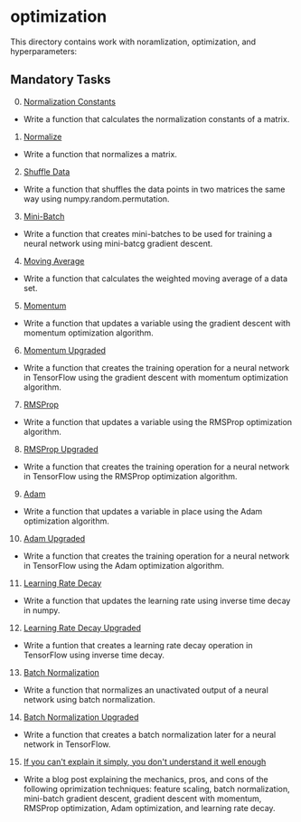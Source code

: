# optimization

This directory contains work with noramlization, optimization, and hyperparameters:

## Mandatory Tasks

0. [Normalization Constants](/supervised_learning/optimization/0-norm_constants.py)

* Write a function that calculates the normalization constants of a matrix.

1. [Normalize](/supervised_learning/optimization/1-normalize.py)

* Write a function that normalizes a matrix.

2. [Shuffle Data](/supervised_learning/optimization/2-shuffle_data.py)

* Write a function that shuffles the data points in two matrices the same way using numpy.random.permutation.

3. [Mini-Batch](/supervised_learning/optimization/3-mini_batch.py)

* Write a function that creates mini-batches to be used for training a neural network using mini-batcg gradient descent.

4. [Moving Average](/supervised_learning/optimization/4-moving_average.py)

* Write a function that calculates the weighted moving average of a data set.

5. [Momentum](/supervised_learning/optimization/5-momentum.py)

* Write a function that updates a variable using the gradient descent with momentum optimization algorithm.

6. [Momentum Upgraded](/supervised_learning/optimization/6-momentum.py)

* Write a function that creates the training operation for a neural network in TensorFlow using the gradient descent with momentum optimization algorithm.

7. [RMSProp](/supervised_learning/optimization/7-RMSProp.py)

* Write a function that updates a variable using the RMSProp optimization algorithm.

8. [RMSProp Upgraded](/supervised_learning/optimization/8-RMSProp.py)

* Write a function that creates the training operation for a neural network in TensorFlow using the RMSProp optimization algorithm.

9. [Adam](/supervised_learning/optimization/9-Adam.py)

* Write a function that updates a variable in place using the Adam optimization algorithm.

10. [Adam Upgraded](/supervised_learning/optimization/10-Adam.py)

* Write a function that creates the training operation for a neural network in TensorFlow using the Adam optimization algorithm.

11. [Learning Rate Decay](/supervised_learning/optimization/11-learning_rate_decay.py)

* Write a function that updates the learning rate using inverse time decay in numpy.

12. [Learning Rate Decay Upgraded](/supervised_learning/optimization/12-learning_rate_decay.py)

* Write a funtion that creates a learning rate decay operation in TensorFlow using inverse time decay.

13. [Batch Normalization](/supervised_learning/optimization/13-batch_norm.py)

* Write a function that normalizes an unactivated output of a neural network using batch normalization.

14. [Batch Normalization Upgraded](/supervised_learning/optimization/14-batch_norm.py)

* Write a function that creates a batch normalization later for a neural network in TensorFlow.

15. [If you can't explain it simply, you don't understand it well enough]()

* Write a blog post explaining the mechanics, pros, and cons of the following oprimization techniques: feature scaling, batch normalization, mini-batch gradient descent, gradient descent with momentum, RMSProp optimization, Adam optimization, and learning rate decay.
